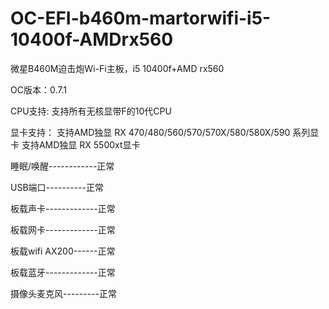 # OC-EFI-b460m-martorwifi-i5-10400f-AMDrx560

微星B460M迫击炮Wi-Fi主板，i5 10400f+AMD rx560

OC版本：0.7.1

CPU支持:
支持所有无核显带F的10代CPU

显卡支持：
支持AMD独显 RX 470/480/560/570/570X/580/580X/590 系列显卡
支持AMD独显 RX 5500xt显卡

睡眠/唤醒------------正常

USB端口----------正常

板载声卡-------------正常

板载网卡-------------正常

板载wifi AX200------正常

板载蓝牙-------------正常

摄像头麦克风---------正常
